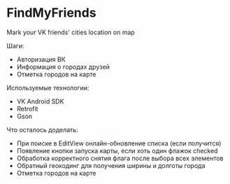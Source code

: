 # FindMyFriends
Mark your VK friends' cities location on map

Шаги:
* Авторизация ВК
* Информация о городах друзей
* Отметка городов на карте

Используемые технологии:
* VK Android SDK
* Retrofit
* Gson

Что осталось доделать:
* При поиске в EditView онлайн-обновление списка (если получится)
* Появление кнопки запуска карты, если хоть один флажок checked
* Обработка корректного снятия флага после выбора всех элементов
* Обратный геокодинг для получения ширины и долготы города
* Отметка городов на карте
